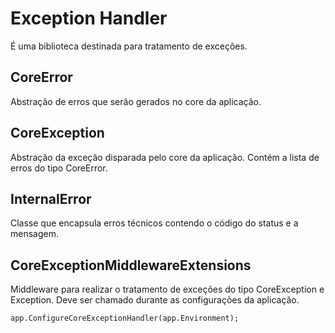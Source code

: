 # Exception Handler
É uma biblioteca destinada para tratamento de exceções.

## CoreError
Abstração de erros que serão gerados no core da aplicação.

## CoreException
Abstração da exceção disparada pelo core da aplicação.
Contém a lista de erros do tipo CoreError.

## InternalError
Classe que encapsula erros técnicos contendo o código do status e a mensagem.

## CoreExceptionMiddlewareExtensions
Middleware para realizar o tratamento de exceções do tipo CoreException e Exception.
Deve ser chamado durante as configurações da aplicação.

```
app.ConfigureCoreExceptionHandler(app.Environment);
```

